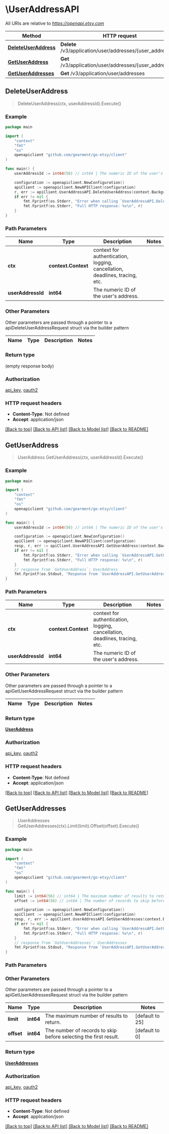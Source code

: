 # \UserAddressAPI

All URIs are relative to *https://openapi.etsy.com*

Method | HTTP request | Description
------------- | ------------- | -------------
[**DeleteUserAddress**](UserAddressAPI.md#DeleteUserAddress) | **Delete** /v3/application/user/addresses/{user_address_id} | 
[**GetUserAddress**](UserAddressAPI.md#GetUserAddress) | **Get** /v3/application/user/addresses/{user_address_id} | 
[**GetUserAddresses**](UserAddressAPI.md#GetUserAddresses) | **Get** /v3/application/user/addresses | 



## DeleteUserAddress

> DeleteUserAddress(ctx, userAddressId).Execute()





### Example

```go
package main

import (
	"context"
	"fmt"
	"os"
	openapiclient "github.com/gearment/go-etsy/client"
)

func main() {
	userAddressId := int64(56) // int64 | The numeric ID of the user's address.

	configuration := openapiclient.NewConfiguration()
	apiClient := openapiclient.NewAPIClient(configuration)
	r, err := apiClient.UserAddressAPI.DeleteUserAddress(context.Background(), userAddressId).Execute()
	if err != nil {
		fmt.Fprintf(os.Stderr, "Error when calling `UserAddressAPI.DeleteUserAddress``: %v\n", err)
		fmt.Fprintf(os.Stderr, "Full HTTP response: %v\n", r)
	}
}
```

### Path Parameters


Name | Type | Description  | Notes
------------- | ------------- | ------------- | -------------
**ctx** | **context.Context** | context for authentication, logging, cancellation, deadlines, tracing, etc.
**userAddressId** | **int64** | The numeric ID of the user&#39;s address. | 

### Other Parameters

Other parameters are passed through a pointer to a apiDeleteUserAddressRequest struct via the builder pattern


Name | Type | Description  | Notes
------------- | ------------- | ------------- | -------------


### Return type

 (empty response body)

### Authorization

[api_key](../README.md#api_key), [oauth2](../README.md#oauth2)

### HTTP request headers

- **Content-Type**: Not defined
- **Accept**: application/json

[[Back to top]](#) [[Back to API list]](../README.md#documentation-for-api-endpoints)
[[Back to Model list]](../README.md#documentation-for-models)
[[Back to README]](../README.md)


## GetUserAddress

> UserAddress GetUserAddress(ctx, userAddressId).Execute()





### Example

```go
package main

import (
	"context"
	"fmt"
	"os"
	openapiclient "github.com/gearment/go-etsy/client"
)

func main() {
	userAddressId := int64(56) // int64 | The numeric ID of the user's address.

	configuration := openapiclient.NewConfiguration()
	apiClient := openapiclient.NewAPIClient(configuration)
	resp, r, err := apiClient.UserAddressAPI.GetUserAddress(context.Background(), userAddressId).Execute()
	if err != nil {
		fmt.Fprintf(os.Stderr, "Error when calling `UserAddressAPI.GetUserAddress``: %v\n", err)
		fmt.Fprintf(os.Stderr, "Full HTTP response: %v\n", r)
	}
	// response from `GetUserAddress`: UserAddress
	fmt.Fprintf(os.Stdout, "Response from `UserAddressAPI.GetUserAddress`: %v\n", resp)
}
```

### Path Parameters


Name | Type | Description  | Notes
------------- | ------------- | ------------- | -------------
**ctx** | **context.Context** | context for authentication, logging, cancellation, deadlines, tracing, etc.
**userAddressId** | **int64** | The numeric ID of the user&#39;s address. | 

### Other Parameters

Other parameters are passed through a pointer to a apiGetUserAddressRequest struct via the builder pattern


Name | Type | Description  | Notes
------------- | ------------- | ------------- | -------------


### Return type

[**UserAddress**](UserAddress.md)

### Authorization

[api_key](../README.md#api_key), [oauth2](../README.md#oauth2)

### HTTP request headers

- **Content-Type**: Not defined
- **Accept**: application/json

[[Back to top]](#) [[Back to API list]](../README.md#documentation-for-api-endpoints)
[[Back to Model list]](../README.md#documentation-for-models)
[[Back to README]](../README.md)


## GetUserAddresses

> UserAddresses GetUserAddresses(ctx).Limit(limit).Offset(offset).Execute()





### Example

```go
package main

import (
	"context"
	"fmt"
	"os"
	openapiclient "github.com/gearment/go-etsy/client"
)

func main() {
	limit := int64(56) // int64 | The maximum number of results to return. (optional) (default to 25)
	offset := int64(56) // int64 | The number of records to skip before selecting the first result. (optional) (default to 0)

	configuration := openapiclient.NewConfiguration()
	apiClient := openapiclient.NewAPIClient(configuration)
	resp, r, err := apiClient.UserAddressAPI.GetUserAddresses(context.Background()).Limit(limit).Offset(offset).Execute()
	if err != nil {
		fmt.Fprintf(os.Stderr, "Error when calling `UserAddressAPI.GetUserAddresses``: %v\n", err)
		fmt.Fprintf(os.Stderr, "Full HTTP response: %v\n", r)
	}
	// response from `GetUserAddresses`: UserAddresses
	fmt.Fprintf(os.Stdout, "Response from `UserAddressAPI.GetUserAddresses`: %v\n", resp)
}
```

### Path Parameters



### Other Parameters

Other parameters are passed through a pointer to a apiGetUserAddressesRequest struct via the builder pattern


Name | Type | Description  | Notes
------------- | ------------- | ------------- | -------------
 **limit** | **int64** | The maximum number of results to return. | [default to 25]
 **offset** | **int64** | The number of records to skip before selecting the first result. | [default to 0]

### Return type

[**UserAddresses**](UserAddresses.md)

### Authorization

[api_key](../README.md#api_key), [oauth2](../README.md#oauth2)

### HTTP request headers

- **Content-Type**: Not defined
- **Accept**: application/json

[[Back to top]](#) [[Back to API list]](../README.md#documentation-for-api-endpoints)
[[Back to Model list]](../README.md#documentation-for-models)
[[Back to README]](../README.md)

